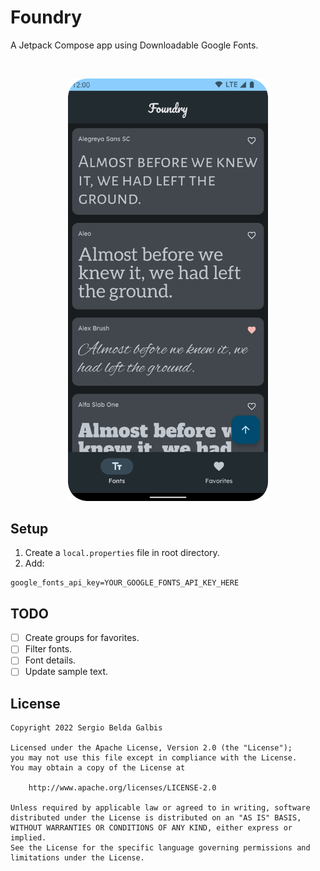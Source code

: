 # Foundry

A Jetpack Compose app using Downloadable Google Fonts.

</br>
<p align="center">
<img width=320 src="./screenshots/home.png" />
</p>

## Setup

1. Create a `local.properties` file in root directory.
2. Add:

```
google_fonts_api_key=YOUR_GOOGLE_FONTS_API_KEY_HERE
```

## TODO

- [ ] Create groups for favorites.
- [ ] Filter fonts.
- [ ] Font details.
- [ ] Update sample text.

## License

```
Copyright 2022 Sergio Belda Galbis

Licensed under the Apache License, Version 2.0 (the "License");
you may not use this file except in compliance with the License.
You may obtain a copy of the License at

    http://www.apache.org/licenses/LICENSE-2.0

Unless required by applicable law or agreed to in writing, software
distributed under the License is distributed on an "AS IS" BASIS,
WITHOUT WARRANTIES OR CONDITIONS OF ANY KIND, either express or implied.
See the License for the specific language governing permissions and
limitations under the License.
```
